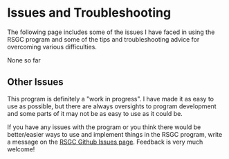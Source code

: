# Issues and Troubleshooting

The following page includes some of the issues I have faced in using the RSGC program and some of the tips and troubleshooting advice for overcoming various difficulties. 

None so far

## Other Issues

This program is definitely a "work in progress". I have made it as easy to use as possible, but there are always oversights to program development and some parts of it may not be as easy to use as it could be. 

If you have any issues with the program or you think there would be better/easier ways to use and implement things in the RSGC program, write a message on the [RSGC Github Issues page](https://github.com/geoffreyweal/RSGC/issues). Feedback is very much welcome!

